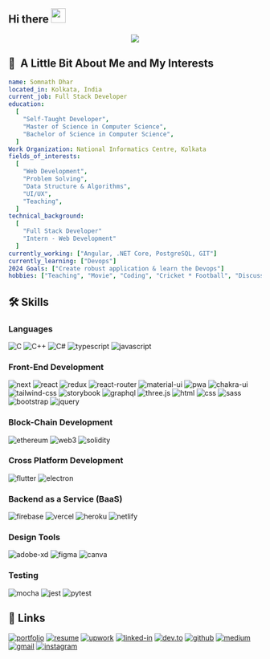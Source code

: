 ## Hi there <img src="https://media.giphy.com/media/hvRJCLFzcasrR4ia7z/giphy.gif" width="29px" height="29px">

<p align="center">
  <img src="https://capsule-render.vercel.app/api?type=waving&color=gradient&height=100&section=header&text=Hello...%20&fontSize=90" />  
</p> 

<h2> 👨 &nbsp;A Little Bit About Me and My Interests</h2>

```yaml
name: Somnath Dhar
located_in: Kolkata, India
current_job: Full Stack Developer
education:
  [
    "Self-Taught Developer",
    "Master of Science in Computer Science",
    "Bachelor of Science in Computer Science",
  ]
Work Organization: National Informatics Centre, Kolkata 
fields_of_interests:
  [
    "Web Development",
    "Problem Solving",
    "Data Structure & Algorithms",
    "UI/UX",
    "Teaching",
  ]
technical_background:
  [
    "Full Stack Developer"
    "Intern - Web Development"
  ]
currently_working: ["Angular, .NET Core, PostgreSQL, GIT"]
currently_learning: ["Devops"]
2024 Goals: ["Create robust application & learn the Devops"]
hobbies: ["Teaching", "Movie", "Coding", "Cricket * Football", "Discussion", "Writing Poems"]

```

## 🛠️ Skills

### Languages

![C](https://img.shields.io/badge/C-3178C6?style=for-the-badge&logo=c&logoColor=white)
![C++](https://img.shields.io/badge/C++-3178C6?style=for-the-badge&logo=typescript&logoColor=white)
![C#](https://img.shields.io/badge/C#-3178C6?style=for-the-badge&logo=typescript&logoColor=white)
![typescript](https://img.shields.io/badge/TypeScript-3178C6?style=for-the-badge&logo=typescript&logoColor=white)
![javascript](https://img.shields.io/badge/JavaScript-323330?style=for-the-badge&logo=javascript&logoColor=F7DF1E)

### Front-End Development

![next](https://img.shields.io/badge/Next-000000?style=for-the-badge&logo=nextdotjs&logoColor=FFFFFF)
![react](https://img.shields.io/badge/React-20232A?style=for-the-badge&logo=react&logoColor=61DAFB)
![redux](https://img.shields.io/badge/Redux-593D88?style=for-the-badge&logo=redux&logoColor=white)
![react-router](https://img.shields.io/badge/React_Router-CA4245?style=for-the-badge&logo=react-router&logoColor=white)
![material-ui](https://img.shields.io/badge/Material_UI-0081CB?style=for-the-badge&logo=mui&logoColor=white)
![pwa](https://img.shields.io/badge/Progressive_Web_App-4285F4?style=for-the-badge&logo=googlechrome&logoColor=white)
![chakra-ui](https://img.shields.io/badge/Chakra_UI-319795?style=for-the-badge&logo=chakra-ui&logoColor=white)
![tailwind-css](https://img.shields.io/badge/tailwind_css-06B6D4?style=for-the-badge&logo=tailwind-css&logoColor=white)
![storybook](https://img.shields.io/badge/storybook-FF4785?style=for-the-badge&logo=storybook&logoColor=white)
![graphql](https://img.shields.io/badge/GraphQL-E434AA?style=for-the-badge&logo=graphql&logoColor=white)
![three.js](https://img.shields.io/badge/Three.js-000000?style=for-the-badge&logo=three.js&logoColor=white)
![html](https://img.shields.io/badge/HTML5-E34F26?style=for-the-badge&logo=html5&logoColor=white)
![css](https://img.shields.io/badge/CSS3-1572B6?style=for-the-badge&logo=css3&logoColor=white)
![sass](https://img.shields.io/badge/SASS-CC6699?style=for-the-badge&logo=sass&logoColor=white)
![bootstrap](https://img.shields.io/badge/Bootstrap-563D7C?style=for-the-badge&logo=bootstrap&logoColor=white)
![jquery](https://img.shields.io/badge/jQuery-0769AD?style=for-the-badge&logo=jquery&logoColor=white)

### Block-Chain Development

![ethereum](https://img.shields.io/badge/Ethereum-3C3C3D?style=for-the-badge&logo=ethereum&logoColor=white)
![web3](https://img.shields.io/badge/Web_3-F16822?style=for-the-badge&logo=web3.js&logoColor=white)
![solidity](https://img.shields.io/badge/Solidity-363636?style=for-the-badge&logo=solidity&logoColor=white)

### Cross Platform Development

![flutter](https://img.shields.io/badge/Flutter-28B6F6?style=for-the-badge&logo=flutter&logoColor=white)
![electron](https://img.shields.io/badge/Electron-2C2E3B?style=for-the-badge&logo=electron&logoColor=white)

### Backend as a Service (BaaS)

![firebase](https://img.shields.io/badge/Firebase-ffaa00?style=for-the-badge&logo=Firebase&logoColor=white)
![vercel](https://img.shields.io/badge/Vercel-000000?style=for-the-badge&logo=Vercel&logoColor=white)
![heroku](https://img.shields.io/badge/Heroku-430098?style=for-the-badge&logo=heroku&logoColor=white)
![netlify](https://img.shields.io/badge/Netlify-00C7B7?style=for-the-badge&logo=netlify&logoColor=white)

### Design Tools

![adobe-xd](https://img.shields.io/badge/adobe_xd-470137?style=for-the-badge&logo=adobe-xd&logoColor=white)
![figma](https://img.shields.io/badge/figma-000000?style=for-the-badge&logo=figma&logoColor=white)
![canva](https://img.shields.io/badge/canva-00C4CC?style=for-the-badge&logo=canva&logoColor=white)

### Testing

![mocha](https://img.shields.io/badge/Mocha-8D6748?style=for-the-badge&logo=mocha&logoColor=white)
![jest](https://img.shields.io/badge/Jest-C21325?style=for-the-badge&logo=jest&logoColor=white)
![pytest](https://img.shields.io/badge/Pytest-3776AB?style=for-the-badge&logo=python&logoColor=white)

## 🔗 Links

[![portfolio](https://img.shields.io/badge/Portfolio-5340ff?style=for-the-badge&logo=Google-chrome&logoColor=white)](https://tapajyoti-bose.vercel.app/)
[![resume](https://img.shields.io/badge/Resume-4285F4?style=for-the-badge&logo=read-the-docs&logoColor=white)](https://firebasestorage.googleapis.com/v0/b/tapajyoti-bose.appspot.com/o/Tapajyoti%20Bose.pdf?alt=media&token=68b3f3e3-cf56-4666-b4fa-9897c80eec2e)
[![upwork](https://img.shields.io/badge/Upwork-6FDA44?style=for-the-badge&logo=Upwork&logoColor=white)](https://www.upwork.com/freelancers/~01c12e516ee1d35044)
[![linked-in](https://img.shields.io/badge/Linked_In-0077B5?style=for-the-badge&logo=LinkedIn&logoColor=white)](https://www.linkedin.com/in/tapajyoti-bose/)
[![dev.to](https://img.shields.io/badge/Dev.to-0A0A0A?style=for-the-badge&logo=DevdotTo&logoColor=white)](https://dev.to/ruppysuppy)
[![github](https://img.shields.io/badge/GitHub-000000?style=for-the-badge&logo=GitHub&logoColor=white)](https://github.com/ruppysuppy)
[![medium](https://img.shields.io/badge/medium-000000?style=for-the-badge&logo=medium&logoColor=white)](https://tapajyoti-bose.medium.com/)
[![gmail](https://img.shields.io/badge/Gmail-D14836?style=for-the-badge&logo=Gmail&logoColor=white)](mailto:tapajyotibose2003@gmail.com)
[![instagram](https://img.shields.io/badge/Instagram-E4405F?style=for-the-badge&logo=instagram&logoColor=white)](https://www.instagram.com/tapajyotib/)
